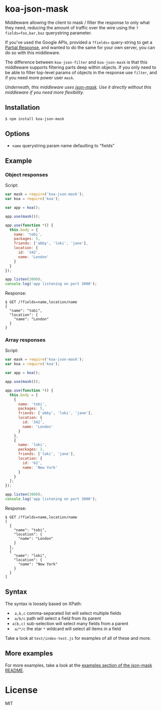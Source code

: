 
# koa-json-mask

  Middleware allowing the client to mask / filter the response to only what they need,
  reducing the amount of traffic over the wire using the `?fields=foo,bar,baz`
  querystring parameter.

  If you've used the Google APIs, provided a `?fields=` query-string to get a
  [Partial Response](https://developers.google.com/+/api/#partial-responses),
  and wanted to do the same for your own server, you can do so with this
  middleware.

  The difference between `koa-json-filter` and `koa-json-mask` is that this middleware
  supports filtering parts deep within objects. If you only need to be able to
  filter top-level params of objects in the response use `filter`, and if you need
  more power user `mask`.

  *Underneath, this middleware uses [json-mask](https://github.com/nemtsov/json-mask).
  Use it directly without this middleware if you need more flexibility.*


## Installation

```
$ npm install koa-json-mask
```

## Options

 - `name` querystring param name defaulting to "fields"


## Example

### Object responses

  Script:

```js
var mask = require('koa-json-mask');
var koa = require('koa');

var app = koa();

app.use(mask());

app.use(function *() {
  this.body = {
    name: 'tobi',
    packages: 5,
    friends: ['abby', 'loki', 'jane'],
    location: {
      id: '342',
      name: 'London'
    }
  }
});

app.listen(3000);
console.log('app listening on port 3000');
```

  Response:

```
$ GET /?fields=name,location/name
{
  "name": "tobi",
  "location": {
    "name": "London"
  }
}
```

### Array responses

 Script:

```js
var mask = require('koa-json-mask');
var koa = require('koa');

var app = koa();

app.use(mask());

app.use(function *() {
  this.body = [
    {
      name: 'tobi',
      packages: 5,
      friends: ['abby', 'loki', 'jane'],
      location: {
        id: '342',
        name: 'London'
      }
    },
    {
      name: 'loki',
      packages: 2,
      friends: ['loki', 'jane'],
      location: {
        id: '62',
        name: 'New York'
      }
    }
  ];
});

app.listen(3000);
console.log('app listening on port 3000');
```

  Response:

```
$ GET /?fields=name,location/name
[
  {
    "name": "tobi",
    "location": {
      "name": "London"
    }
  },
  {
    "name": "loki",
    "location": {
      "name": "New York"
    }
  }
]
```

## Syntax

The syntax is loosely based on XPath:

- ` a,b,c` comma-separated list will select multiple fields
- ` a/b/c` path will select a field from its parent
- `a(b,c)` sub-selection will select many fields from a parent
- ` a/*/c` the star `*` wildcard will select all items in a field

Take a look at `test/index-test.js` for examples of all of these and more.


## More examples

For more examples, take a look at the
[examples section of the json-mask README](https://github.com/nemtsov/json-mask/blob/master/README.md#examples).


# License

  MIT
